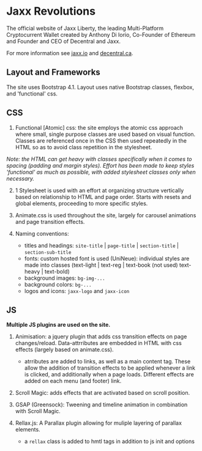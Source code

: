 # **Jaxx Revolutions**

The official website of Jaxx Liberty, the leading Multi-Platform Cryptocurrent Wallet created by Anthony Di Iorio, Co-Founder of Ethereum and Founder and CEO of Decentral and Jaxx.

For more information see [jaxx.io](https://jaxx.io) and [decentral.ca](https://decentral.ca).

## **Layout and Frameworks**

The site uses Bootstrap 4.1. Layout uses native Bootstrap classes, flexbox, and 'functional' css.

## **CSS**

1. Functional [Atomic] css: the site employs the atomic css approach where small, single purpose classes are used based on visual function. Classes are referenced once in the CSS then used repeatedly in the HTML so as to avoid class repetition in the stylesheet.

*Note: the HTML can get heavy with classes specifically when it comes to spacing (padding and margin styles). Effort has been made to keep styles 'functional' as much as possible, with added stylesheet classes only when necessary.*

2. 1 Stylesheet is used with an effort at organizing structure vertically based on relationship to HTML and page order.  Starts with resets and global elements, proceeding to more specific styles.

3. Animate.css is used throughout the site, largely for carousel animations and page transition effects.

4. Naming conventions: 

    - titles and headings: `site-title` | `page-title` | `section-title` | `section-sub-title`
    - fonts: custom hosted font is used (UniNeue): individual styles are made into classes (text-light | text-reg | text-book (not used) text-heavy | text-bold)
    - background images: `bg-img-...`
    - background colors: `bg-...`
    - logos and icons: `jaxx-logo` and `jaxx-icon`


## **JS**

**Multiple JS plugins are used on the site.**

1. Animisation: a jquery plugin that adds css transition effects on page changes/reload. Data-attrributes are embedded in HTML with css effects (largely based on animate.css).
    - atrributes are added to <a> links, as well as a main content tag. These allow the addition of transition effects to be applied whenever a link is clicked, and additionally when a page loads. Different effects are added on each menu (and footer) link.

2. Scroll Magic: adds effects that are activated based on scroll position.

3. GSAP (Greensock): Tweening and timeline animation in combination with Scroll Magic.

4. Rellax.js: A Parallax plugin allowing for muliple layering of parallax elements.
    - a `rellax` class is added to hmtl tags in addition to js init and options